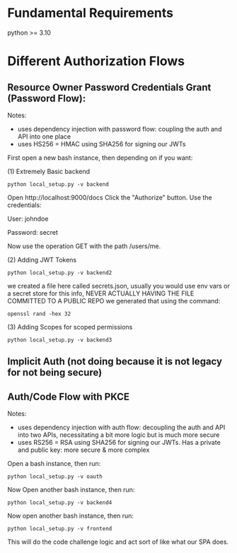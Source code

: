 # Fundamental Requirements 
python >= 3.10 

# Different Authorization Flows 
##  Resource Owner Password Credentials Grant (Password Flow): 
Notes:
- uses dependency injection with password flow: coupling the auth and API into one place 
- uses HS256 = HMAC using SHA256 for signing our JWTs 

First open a new bash instance, then depending on if you want: 

(1) Extremely Basic backend
```
python local_setup.py -v backend
```
Open http://localhost:9000/docs
Click the "Authorize" button.
Use the credentials:

User: johndoe

Password: secret

Now use the operation GET with the path /users/me.


(2) Adding JWT Tokens 
```
python local_setup.py -v backend2
```

we created a file here called secrets.json, usually you would use env vars or a secret store for this info, NEVER ACTUALLY HAVING THE FILE COMMITTED TO A PUBLIC REPO
we generated that using the command: 
```
openssl rand -hex 32
```

(3) Adding Scopes for scoped permissions 
```
python local_setup.py -v backend3
```

## Implicit Auth (not doing because it is not legacy for not being secure)
## Auth/Code Flow with PKCE 
Notes:
- uses dependency injection with auth flow: decoupling the auth and API into two APIs, necessitating a bit more logic but is much more secure
- uses RS256 = RSA using SHA256 for signing our JWTs. Has a private and public key: more secure & more complex 

Open a bash instance, then run: 
```
python local_setup.py -v oauth
```

Now Open another bash instance, then run: 
```
python local_setup.py -v backend4
```


Now open another bash instance, then run: 
```
python local_setup.py -v frontend
```
This will do the code challenge logic and act sort of like what our SPA does. 